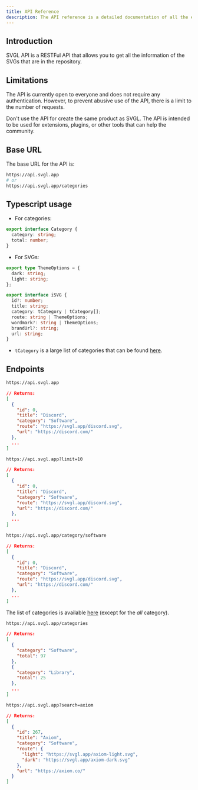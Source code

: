 ```yaml
---
title: API Reference
description: The API reference is a detailed documentation of all the endpoints available in the SVGL API.
---
```


<script>
  import Endpoint from '../components/endpoints.svelte';
  import Alert from '../ui/alert/alert-component.svelte';
</script>

## Introduction

SVGL API is a RESTFul API that allows you to get all the information of the SVGs that are in the repository.

## Limitations

The API is currently open to everyone and does not require any authentication. However, to prevent abusive use of the API, there is a limit to the number of requests.

<Alert type="info">
  Don't use the API for create the same product as SVGL. The API is intended to be used for extensions, plugins, or other tools that can help the community.
</Alert>

## Base URL

The base URL for the API is:

```bash
https://api.svgl.app
# or
https://api.svgl.app/categories
```

## Typescript usage

- For categories:

```ts
export interface Category {
  category: string;
  total: number;
}
```

- For SVGs:

```ts
export type ThemeOptions = {
  dark: string;
  light: string;
};

export interface iSVG {
  id?: number;
  title: string;
  category: tCategory | tCategory[];
  route: string | ThemeOptions;
  wordmark?: string | ThemeOptions;
  brandUrl?: string;
  url: string;
}
```

- `tCategory` is a large list of categories that can be found [here](https://github.com/pheralb/svgl/blob/main/src/types/categories.ts#L1).

## Endpoints

<Endpoint title="Get all SVGs" method="GET" description="Returns all the SVGs in the repository.">

```bash
https://api.svgl.app
```

<p></p>

```json
// Returns:
[
  {
    "id": 0,
    "title": "Discord",
    "category": "Software",
    "route": "https://svgl.app/discord.svg",
    "url": "https://discord.com/"
  },
  ...
]
```

</Endpoint>

<Endpoint title="Get a limited number of SVGs" method="GET" description="Returns a limited number of SVGs in the repository. Start from the first SVG.">

```bash
https://api.svgl.app?limit=10
```

<p></p>

```json
// Returns:
[
  {
    "id": 0,
    "title": "Discord",
    "category": "Software",
    "route": "https://svgl.app/discord.svg",
    "url": "https://discord.com/"
  },
  ...
]
```

</Endpoint>

<Endpoint title="Filter SVGs by category" method="GET" description="Returns all the SVGs in the repository that match the category.">

```bash
https://api.svgl.app/category/software
```

<p></p>

```json
// Returns:
[
  {
    "id": 0,
    "title": "Discord",
    "category": "Software",
    "route": "https://svgl.app/discord.svg",
    "url": "https://discord.com/"
  },
  ...
]
```

The list of categories is available [here](https://github.com/pheralb/svgl/blob/main/src/types/categories.ts) (except for the _all_ category).

</Endpoint>

<Endpoint title="Get only categories" method="GET" description="Returns only categories with the number of SVGs in each category.">

```bash
https://api.svgl.app/categories
```

<p></p>

```json
// Returns:
[
  {
    "category": "Software",
    "total": 97
  },
  {
    "category": "Library",
    "total": 25
  },
  ...
]
```

</Endpoint>

<Endpoint title="Search SVGs by name" method="GET" description="Returns all the SVGs in the repository that match the name.">

```bash
https://api.svgl.app?search=axiom
```

<p></p>

```json
// Returns:
[
  {
    "id": 267,
    "title": "Axiom",
    "category": "Software",
    "route": {
      "light": "https://svgl.app/axiom-light.svg",
      "dark": "https://svgl.app/axiom-dark.svg"
    },
    "url": "https://axiom.co/"
  }
]
```

</Endpoint>
